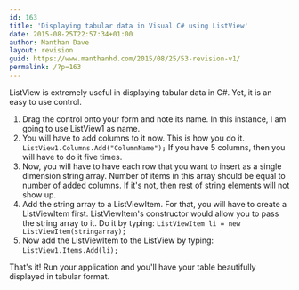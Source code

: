 ```yaml
---
id: 163
title: 'Displaying tabular data in Visual C# using ListView'
date: 2015-08-25T22:57:34+01:00
author: Manthan Dave
layout: revision
guid: https://www.manthanhd.com/2015/08/25/53-revision-v1/
permalink: /?p=163
---
```

ListView is extremely useful in displaying tabular data in C#. Yet, it is an easy to use control.
<ol>
	<li>Drag the control onto your form and note its name. In this instance, I am going to use ListView1 as name.</li>
	<li>You will have to add columns to it now. This is how you do it.
<code>ListView1.Columns.Add("ColumnName");</code>
If you have 5 columns, then you will have to do it five times.</li>
	<li>Now, you will have to have each row that you want to insert as a single dimension string array. Number of items in this array should be equal to number of added columns. If it's not, then rest of string elements will not show up.</li>
	<li>Add the string array to a ListViewItem. For that, you will have to create a ListViewItem first. ListViewItem's constructor would allow you to pass the string array to it. Do it by typing:
<code>ListViewItem li = new ListViewItem(stringarray);</code></li>
	<li>Now add the ListViewItem to the ListView by typing:
<code>ListView1.Items.Add(li);</code></li>
</ol>
That's it! Run your application and you'll have your table beautifully displayed in tabular format.